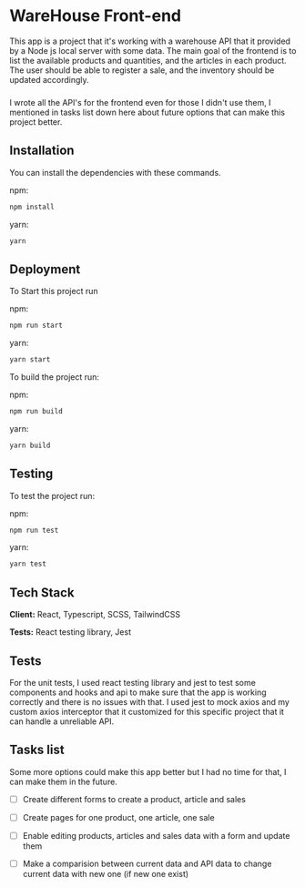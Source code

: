 #  WareHouse Front-end


 
This app is a project that it's working with a warehouse API that it provided by a Node js local server with some data.
The main goal of the frontend is to list the available products and quantities, and the articles in each product. The user should be able to register a sale, and the inventory should be updated accordingly.

###

I wrote all the API's for the frontend even for those I didn't use them, I mentioned in tasks list down here about future options that can make this project better.


## Installation
You can install the dependencies with these commands.

npm:

```bash
npm install
```

yarn:

```bash
yarn
```

## Deployment

To Start this project run

npm:

```bash
npm run start
```

yarn:

```bash
yarn start
```

To build the project run:

npm:

```bash
npm run build
```

yarn:

```bash
yarn build
```

## Testing

To test the project run:

npm:

```bash
npm run test
```

yarn:

```bash
yarn test
```
 
## Tech Stack

**Client:** React, Typescript, SCSS, TailwindCSS

**Tests:** React testing library, Jest


## Tests

For the unit tests, I used react testing library and jest to test some components and hooks and api to make sure that the app is working correctly and there is no issues with that.
I used jest to mock axios and my custom axios interceptor that it customized for this specific project that it can handle a unreliable API.



## Tasks list

Some more options could make this app better but I had no time for that, I can make them in the future.

- [ ] Create different forms to create a product, article and sales
- [ ] Create pages for one product, one article, one sale
- [ ] Enable editing products, articles and sales data with a form and update them
- [ ] Make a comparision between current data and API data to change current data with new one (if new one exist)
 


